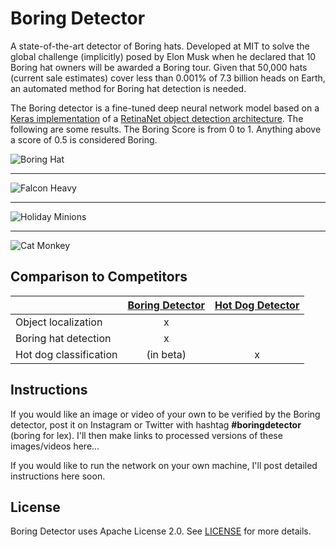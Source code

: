 # Boring Detector

A state-of-the-art detector of Boring hats. Developed at MIT to solve the global challenge (implicitly) posed by Elon
Musk when he declared that 10 Boring hat owners will be awarded a Boring tour. Given that 50,000 hats (current sale
estimates) cover less than 0.001% of 7.3 billion heads on Earth, an automated method for Boring hat detection is needed.

The Boring detector is a fine-tuned deep neural network model based on a [Keras implementation][3] of a
[RetinaNet object detection architecture][4]. The following are some results. The Boring Score is from 0 to 1. Anything
above a score of 0.5 is considered Boring.

![Boring Hat](https://github.com/lexfridman/boring-detector/raw/master/showcase/boring-hat-fast-detected.gif)

---

![Falcon Heavy](https://github.com/lexfridman/boring-detector/raw/master/showcase/falcon-heavy-detected.gif)

---

![Holiday Minions](https://github.com/lexfridman/boring-detector/raw/master/showcase/holiday-minions-detected.gif)

---

![Cat Monkey](https://github.com/lexfridman/boring-detector/raw/master/showcase/cat-monkey-detected.gif)


## Comparison to Competitors

|                        |   [Boring Detector][1]  |  [Hot Dog Detector][2]  |
| ---------------------- |:-----------------------:|:-----------------------:|
| Object localization    |            x            |                         |
| Boring hat detection   |            x            |                         |
| Hot dog classification |        (in beta)        |            x            |

[1]: https://lex.mit.edu/boring
[2]: https://play.google.com/store/apps/details?id=com.seefoodtechnologies.nothotdog&hl=en
[3]: https://github.com/fizyr/keras-retinanet 
[4]: https://arxiv.org/abs/1708.02002

## Instructions

If you would like an image or video of your own to be verified by the Boring detector, post it on Instagram or Twitter with
hashtag __#boringdetector__ (boring for lex). I'll then make links to processed versions of these images/videos here...

If you would like to run the network on your own machine, I'll post detailed instructions here soon.

## License

Boring Detector uses Apache License 2.0. See
[LICENSE](https://github.com/lexfridman/boring-detector/blob/master/LICENSE) for more details.
